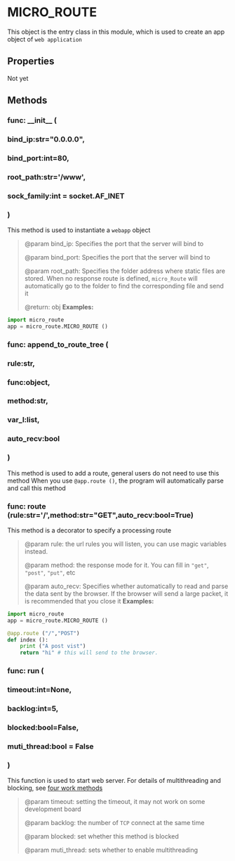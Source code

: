 # MICRO_ROUTE
This object is the entry class in this module, which is used to create an app object of `web application`

## Properties
Not yet

## Methods

### func: \_\_init\_\_ (

### 	bind_ip:str="0.0.0.0",

### 	bind_port:int=80, 

### 	root_path:str='/www', 

### 	sock_family:int = socket.AF_INET

### )

This method is used to instantiate a `webapp` object
> @param bind_ip: Specifies the port that the server will bind to
>
> @param bind_port: Specifies the port that the server will bind to
>
> @param root_path: Specifies the folder address where static files are stored. When no response route is defined, `micro_Route` will automatically go to the folder to find the corresponding file and send it
>
> @return: obj
**Examples:**
```python
import micro_route
app = micro_route.MICRO_ROUTE ()
```

### func: append_to_route_tree (

### 	rule:str,

### 	func:object,

### 	method:str,

### 	var_l:list,

### 	auto_recv:bool

### )

This method is used to add a route, general users do not need to use this method
When you use `@app.route ()`, the program will automatically parse and call this method

### func: route (rule:str='/',method:str="GET",auto_recv:bool=True)

This method is a decorator to specify a processing route
> @param rule: the url rules you will listen, you can use magic variables instead.
>
> @param method: the response mode for it. You can fill in `"get"`, `"post"`, `"put"`, etc
>
> @param auto_recv: Specifies whether automatically to read and parse the data sent by the browser. If the browser will send a large packet, it is recommended that you close it
**Examples:**
```python
import micro_route
app = micro_route.MICRO_ROUTE ()

@app.route ("/","POST")
def index ():
    print ("A post vist")
	return "hi" # this will send to the browser.
```

### func: run (
### 		timeout:int=None,
### 		backlog:int=5,
### 		blocked:bool=False,
### 		muti_thread:bool = False
### )

This function is used to start web server.
For details of multithreading and blocking, see [four work methods](../workmethods.html)
>@param timeout: setting the timeout, it may not work on some development board
>
>@param backlog: the number of `TCP` connect at the same time
>
>@param blocked: set whether this method is blocked
>
>@param muti_thread: sets whether to enable multithreading
​